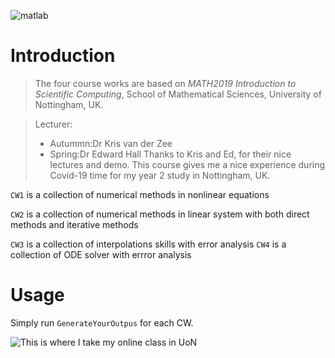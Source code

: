![matlab](https://img.shields.io/badge/matlab-numerical%20anaylsis-brightgreen)
# Introduction

> The four course works are based on *MATH2019 Introduction to Scientific Computing*, School of Mathematical Sciences, University of Nottingham, UK.

> Lecturer:
> + Autummn:Dr Kris van der Zee
> + Spring:Dr Edward Hall
> Thanks to Kris and Ed, for their nice lectures and demo. This course gives me a nice experience during Covid-19 time for my year 2 study in Nottingham, UK.

```CW1``` is a collection of numerical methods in nonlinear equations

```CW2``` is a collection of numerical methods in linear system with both direct methods and iterative methods

```CW3``` is a collection of interpolations skills with error analysis
```CW4``` is a collection of ODE solver with errror analysis

# Usage

Simply run ```GenerateYourOutpus``` for each CW.


![This is where I take my online class in UoN](https://user-images.githubusercontent.com/57780176/124997338-539a0c00-e042-11eb-9f82-c11264b28079.jpg)

